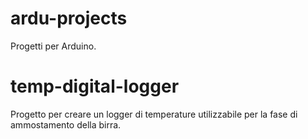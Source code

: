 ardu-projects
=============

Progetti per Arduino.

temp-digital-logger
===================

Progetto per creare un logger di temperature utilizzabile per la fase di ammostamento della birra.